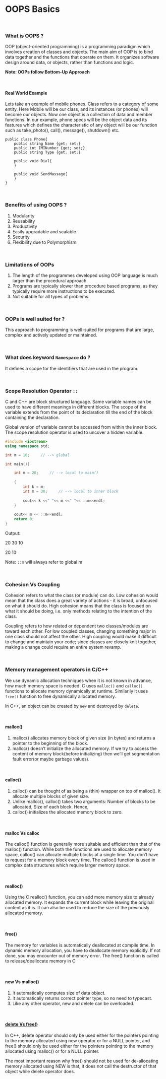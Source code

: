 # OOPS Basics

<br>

### What is OOPS ?
OOP (object-oriented programming) is a programming paradigm which involves creation of classes and objects. The main aim of OOP is to bind data together and the functions that operate on them. It organizes software design around data, or objects, rather than functions and logic.

**Note: OOPs follow Bottom-Up Approach**

<br>

#### Real World Example
Lets take an example of mobile phones. Class refers to a category of some entity. Here Mobile will be our class, and its instances (or phones) will become our objects. Now one object is a collection of data and member functions. In our example, phone specs will be the object data and its features which defines the characteristic of any object will be our function such as take_photo(), call(), message(), shutdown() etc.

```
public class Phone{
    public string Name {get; set;}
    public int IMINumber {get; set;}
    public string Type {get; set;}
    
    public void Dial{
    }
    
    public void SendMassage{
    }
}
```

<br>

### Benefits of using OOPS ?
1. Modularity
2. Reusability
3. Productivity
4. Easily upgradable and scalable
5. Security
6. Flexibility due to Polymorphism

<br>

### Limitations of OOPs
1. The length of the programmes developed using OOP language is much larger than the procedural approach.
2. Programs are typically slower than procedure based programs, as they typically require more instructions to be executed.
3. Not suitable for all types of problems.

<br>

### OOPs is well suited for ?
This approach to programming is well-suited for programs that are large, complex and actively updated or maintained.

<br>

### What does keyword `Namespace` do ?
It defines a scope for the identifiers that are used in the program. 

<br>

### Scope Resolution Operator `::`
C and C++ are block structured language. Same variable names can be used to have different meanings in different blocks. The scope of the variable extends from the point of its declaration till the end of the block containing the declaration.

Global version of variable cannot be accessed from within the inner block. The scope resolution operator is used to uncover a hidden variable. 

```cpp
#include <iostream>
using namespace std;

int m = 10;     // --> global 

int main(){

    int m = 20;     // --> local to main()
    
    {
        int k = m;
        int m = 30;     // --> local to inner block
        
        cout<< k <<" "<< m <<" "<< ::m<<endl;
    }
    
    cout<< m << ::m<<endl;
    return 0;
}
```

Output:

20 30 10

20 10

Note: `::m` will always refer to global m

<br> 

### Cohesion Vs Coupling
Cohesion refers to what the class (or module) can do. Low cohesion would mean that the class does a great variety of actions - it is broad, unfocused on what it should do. High cohesion means that the class is focused on what it should be doing, i.e. only methods relating to the intention of the class.

Coupling refers to how related or dependent two classes/modules are toward each other. For low coupled classes, changing something major in one class should not affect the other. High coupling would make it difficult to change and maintain your code; since classes are closely knit together, making a change could require an entire system revamp.

<br>

### Memory management operators in C/C++
We use dynamic allocation techniques when it is not known in advance, how much memory space is needed. C uses `malloc()` and `calloc()` functions to allocate memory dynamically at runtime. Similarily it uses `free()` function to free dynamically allocated memory. 

In C++, an object can be created by `new` and destroyed by `delete`. 

<br>

#### malloc() 
1. malloc() allocates memory block of given size (in bytes) and returns a pointer to the beginning of the block.
2. malloc() doesn’t initialize the allocated memory. If we try to access the content of memory block(before initializing) then we’ll get segmentation fault error(or maybe garbage values).

<br>

#### calloc()
1. calloc() can be thought of as being a (thin) wrapper on top of malloc(). It allocate multiple blocks of given size.
2. Unlike malloc(), calloc() takes two arguments: Number of blocks to be allocated, Size of each block. Hence, 
3. calloc() initializes the allocated memory block to zero.

<br>

#### malloc Vs calloc
The calloc() function is generally more suitable and efficient than that of the malloc() function. While both the functions are used to allocate memory space, calloc() can allocate multiple blocks at a single time. You don’t have to request for a memory block every time. The calloc() function is used in complex data structures which require larger memory space.

<br>

#### realloc()
Using the C realloc() function, you can add more memory size to already allocated memory. It expands the current block while leaving the original content as it is. It can also be used to reduce the size of the previously allocated memory.

<br>

#### free()
The memory for variables is automatically deallocated at compile time. In dynamic memory allocation, you have to deallocate memory explicitly. If not done, you may encounter out of memory error. The free() function is called to release/deallocate memory in C


<br>

#### new Vs malloc()
1. It automatically computes size of data object.
2. It automatically returns correct pointer type, so no need to typecast.
3. Like any other operator, new and delete can be overloaded.

<br>

#### [delete Vs free()](https://www.geeksforgeeks.org/g-fact-30/)
In C++, delete operator should only be used either for the pointers pointing to the memory allocated using new operator or for a NULL pointer, and free() should only be used either for the pointers pointing to the memory allocated using malloc() or for a NULL pointer.

The most important reason why free() should not be used for de-allocating memory allocated using NEW is that, it does not call the destructor of that object while delete operator does.
